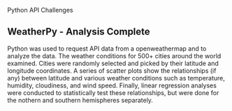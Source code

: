 Python API Challenges

## WeatherPy - Analysis Complete

Python was used to request API data from a openweathermap and to analyze the data. The weather conditions for 500+ cities around the world examined. Cities were randomly selected and picked by their latitude and longitude coordinates. A series of scatter plots show the relationships (if any) between latitude and various weather conditions such as temperature, humidity, cloudiness, and wind speed. Finally, linear regression analyses were conducted to statistically test these relationships, but were done for the nothern and southern hemispheres separately.